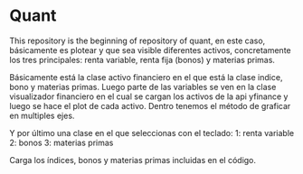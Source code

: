 # Quant

This repository is the beginning of repository of quant, en este caso, básicamente es plotear y que sea visible diferentes activos, concretamente los tres principales: renta variable, renta fija (bonos) y materias primas.

Básicamente está la clase activo financiero en el que está la clase indice, bono y materias primas.
Luego parte de las variables se ven en la clase visualizador financiero en el cual se cargan los activos de la api yfinance y luego se hace el plot de cada activo. Dentro tenemos el método de graficar en multiples ejes.

Y por último una clase en el que seleccionas con el teclado:
1: renta variable
2: bonos
3: materias primas

Carga los índices, bonos y materias primas incluidas en el código.
